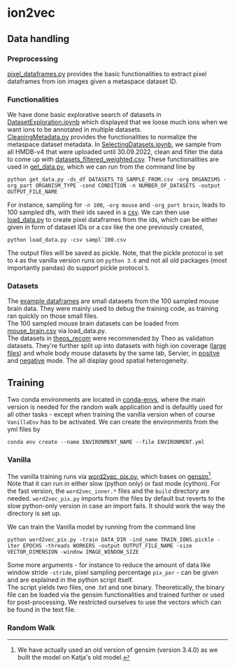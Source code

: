 # ion2vec

## Data handling

### Preprocessing
[pixel_dataframes.py](pixel_dataframes.py) provides the basic functionalities to extract pixel dataframes from ion images given a metaspace dataset ID. 

### Functionalities
We have done basic explorative search of datasets in [DatasetExploration.ipynb](datasets/DatasetExploration.ipynb) which displayed that we loose much ions when we want ions to be annotated in multiple datasets. <br>
[CleaningMetadata.py](datasets/CleaningMetadata.py) provides the functionalities to normalize the metaspace dataset metadata. In [SelectingDatasets.ipynb](datasets/SelectingDatasets.ipynb), we  sample from all HMDB-v4 that were uploaded until 30.09.2022, clean and filter the data to come up with [datasets_filtered_weighted.csv](datasets/datasets_filtered_weighted.csv).
 These functionalities are used in [get_data.py](datasets/get_data.py), which we can run from the command line by 
```
python get_data.py -ds_df DATASETS_TO_SAMPLE_FROM.csv -org ORGANISMS -org_part ORGANISM_TYPE -cond CONDITION -n NUMBER_OF_DATASETS -output OUTPUT_FILE_NAME
```
For instance, sampling for `-n 100`, `-org mouse` and `-org_part brain`, leads to 100 sampled dfs, with their ids saved in a [csv](datasets/mouse_brain_datasets/mouse_brain.csv). We can then use [load_data.py](datasets/load_data.py) to create pixel dataframes from the ids, which can be either given in form of dataset IDs or a csv like the one previously created, 
```
python load_data.py -csv sampl`100.csv
```
The output files will be saved as pickle. Note, that the pickle protocol is set to `4` as the vanilla version runs on `python 3.6` and not all old packages (most importantly pandas) do support pickle protocol `5`. 

### Datasets
The [example dataframes](datasets/example_dfs/) are small datasets from the 100 sampled mouse brain data. They were mainly used to debug the training code, as training ran quickly on those small files. <br>
The 100 sampled mouse brain datasets can be loaded from [mouse_brain.csv](datasets/mouse_brain_datasets/mouse_brain.csv) via load_data.py. <br>
The datasets in [theos_recom](datasets/theos_recom/) were recommended by Theo as validation datasets. They're further split up into datasets with high ion coverage ([large files](datasets/theos_recom/No1/)) and whole body mouse datasets by the same lab, Servier, in [positve](datasets/theos_recom/mouse_wb_pos/) and [negative](datasets/theos_recom/mouse_wb_neg/) mode. The all display good spatial heterogeneity. 

## Training
Two conda environments are located in [conda-envs](conda-envs), where the main version is needed for the random walk application and is defaultly used for all other tasks - except when training the vanilla version when of course `VanillaEnv` has to be activated. We can create the environments from the yml files by
```
conda env create --name ENVIRONMENT_NAME --file ENVIRONMENT.yml
```
### Vanilla
The vanilla training runs via [word2vec_pix.py](word2vec_pix.py), which bases on [gensim](https://radimrehurek.com/gensim/models/word2vec.html)[^1]. Note that it can run in either slow (python only) or fast mode (cython). For the fast version, the `word2vec_inner.*` files and the `build` directory are needed. `word2vec_pix.py` imports from the files by default but reverts to the slow python-only version in case an import fails. It should work the way the directory is set up. <br>

We can train the Vanilla model by running from the command line
```
python word2vec_pix.py -train DATA_DIR -ind_name TRAIN_IONS.pickle -iter EPOCHS -threads WORKERS -output OUTPUT_FILE_NAME -size VECTOR_DIMENSION -window IMAGE_WINDOW_SIZE
```
Some more arguments - for instance to reduce the amount of data like window stride `-stride`, pixel sampling percentage `pix_per` - can be given and are explained in the python script itself. <br>
The script yields two files, one .txt and one binary. Theoretically, the binary file can be loaded via the gensim functionalities and trained further or used for post-processing. We restricted ourselves to use the vectors which can be found in the text file. 

### Random Walk

[^1]: We have actually used an old version of gensim (version 3.4.0) as we built the model on Katja's old model. 